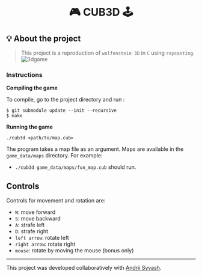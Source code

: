 <h1 align="center">
	🎮  CUB3D 🕹️
</h1>

## 💡 About the project

> This project is a reproduction of ``wolfenstein 3D`` in ``C`` using ``raycasting``.
> ![3dgame](https://s10.gifyu.com/images/S5lrW.gif)

### Instructions

**Compiling the game**

To compile, go to the project directory and run :

```shell
$ git submodule update --init --recursive
$ make
```

**Running the game**

```shell
./cub3d <path/to/map.cub>
```

The program takes a map file as an argument. Maps are available in the `game_data/maps` directory.
For example:

- `./cub3d game_data/maps/fun_map.cub` should run.

## Controls

Controls for movement and rotation are:

- `W`: move forward
- `S`: move backward
- `A`: strafe left
- `D`: strafe right
- `left arrow`: rotate left
- `right arrow`: rotate right
- `mouse`: rotate by moving the mouse (bonus only)

---
This project was developed collaboratively with [Andrii Syvash](https://github.com/redarling).
